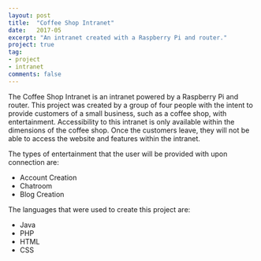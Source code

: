```yaml
---
layout: post
title:  "Coffee Shop Intranet"
date:   2017-05
excerpt: "An intranet created with a Raspberry Pi and router."
project: true
tag:
- project
- intranet
comments: false
---
```


The Coffee Shop Intranet is an intranet powered by a Raspberry Pi and router. This project was created by a group of four people with the intent to provide customers of a small business, such as a coffee shop, with entertainment. Accessibility to this intranet is only available within the dimensions of the coffee shop. Once the customers leave, they will not be able to access the website and features within the intranet.

The types of entertainment that the user will be provided with upon connection are:
* Account Creation
* Chatroom
* Blog Creation

The languages that were used to create this project are: 
* Java
* PHP
* HTML
* CSS
